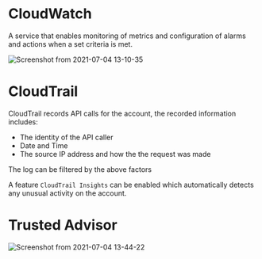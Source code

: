 # CloudWatch

A service that enables monitoring of metrics and configuration of alarms and actions when a set criteria is met.

![Screenshot from 2021-07-04 13-10-35](https://user-images.githubusercontent.com/73107656/124384453-3d4e2200-dcc9-11eb-96a9-cd0c002b3466.png)

# CloudTrail

CloudTrail records API calls for the account, the recorded information includes:

- The identity of the API caller
- Date and Time
- The source IP address and how the the request was made

The log can be filtered by the above factors

A feature `CloudTrail Insights` can be enabled which automatically detects any unusual activity on the account.

# Trusted Advisor

![Screenshot from 2021-07-04 13-44-22](https://user-images.githubusercontent.com/73107656/124385520-f7e02380-dccd-11eb-88ba-6ebe7bfdcc0e.png)
